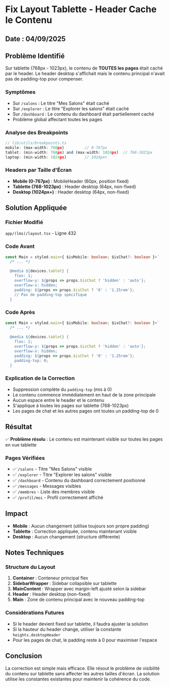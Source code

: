 # Fix Layout Tablette - Header Cache le Contenu

## Date : 04/09/2025

## Problème Identifié

Sur tablette (768px - 1023px), le contenu de **TOUTES les pages** était caché par le header. Le header desktop s'affichait mais le contenu principal n'avait pas de padding-top pour compenser.

### Symptômes
- Sur `/salons` : Le titre "Mes Salons" était caché
- Sur `/explorer` : Le titre "Explorer les salons" était caché  
- Sur `/dashboard` : Le contenu du dashboard était partiellement caché
- Problème global affectant toutes les pages

### Analyse des Breakpoints
```typescript
// lib/utils/breakpoints.ts
mobile: (max-width: 768px)         // 0-767px
tablet: (min-width: 768px) and (max-width: 1024px)  // 768-1023px
laptop: (min-width: 1024px)        // 1024px+
```

### Headers par Taille d'Écran
- **Mobile (0-767px)** : MobileHeader (60px, position fixed)
- **Tablette (768-1023px)** : Header desktop (64px, non-fixed)
- **Desktop (1024px+)** : Header desktop (64px, non-fixed)

## Solution Appliquée

### Fichier Modifié
`app/(lms)/layout.tsx` - Ligne 432

### Code Avant
```typescript
const Main = styled.main<{ $isMobile: boolean; $isChat?: boolean }>`
  /* ... */
  
  @media ${devices.tablet} {
    flex: 1;
    overflow-y: ${props => props.$isChat ? 'hidden' : 'auto'};
    overflow-x: hidden;
    padding: ${props => props.$isChat ? '0' : '1.25rem'};
    // Pas de padding-top spécifique
  }
```

### Code Après
```typescript
const Main = styled.main<{ $isMobile: boolean; $isChat?: boolean }>`
  /* ... */
  
  @media ${devices.tablet} {
    flex: 1;
    overflow-y: ${props => props.$isChat ? 'hidden' : 'auto'};
    overflow-x: hidden;
    padding: ${props => props.$isChat ? '0' : '1.25rem'};
    padding-top: 0;
  }
```

### Explication de la Correction
- Suppression complète du `padding-top` (mis à 0)
- Le contenu commence immédiatement en haut de la zone principale
- Aucun espace entre le header et le contenu
- S'applique à toutes les pages sur tablette (768-1023px)
- Les pages de chat et les autres pages ont toutes un padding-top de 0

## Résultat

✅ **Problème résolu** : Le contenu est maintenant visible sur toutes les pages en vue tablette

### Pages Vérifiées
- ✅ `/salons` - Titre "Mes Salons" visible
- ✅ `/explorer` - Titre "Explorer les salons" visible
- ✅ `/dashboard` - Contenu du dashboard correctement positionné
- ✅ `/messages` - Messages visibles
- ✅ `/membres` - Liste des membres visible
- ✅ `/profil/moi` - Profil correctement affiché

## Impact
- **Mobile** : Aucun changement (utilise toujours son propre padding)
- **Tablette** : Correction appliquée, contenu maintenant visible
- **Desktop** : Aucun changement (structure différente)

## Notes Techniques

### Structure du Layout
1. **Container** : Conteneur principal flex
2. **SidebarWrapper** : Sidebar collapsible sur tablette
3. **MainContent** : Wrapper avec margin-left ajusté selon la sidebar
4. **Header** : Header desktop (non-fixed)
5. **Main** : Zone de contenu principal avec le nouveau padding-top

### Considérations Futures
- Si le header devient fixed sur tablette, il faudra ajuster la solution
- Si la hauteur du header change, utiliser la constante `heights.desktopHeader`
- Pour les pages de chat, le padding reste à 0 pour maximiser l'espace

## Conclusion

La correction est simple mais efficace. Elle résout le problème de visibilité du contenu sur tablette sans affecter les autres tailles d'écran. La solution utilise les constantes existantes pour maintenir la cohérence du code.
